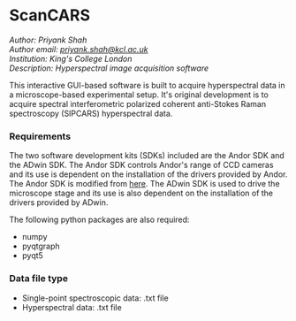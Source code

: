 # ScanCARS

*Author: Priyank Shah* <br />
*Author email: priyank.shah@kcl.ac.uk* <br />
*Institution: King's College London* <br />
*Description: Hyperspectral image acquisition software*

This interactive GUI-based software is built to acquire hyperspectral
data in a microscope-based experimental setup. It's original 
development is to acquire spectral interferometric polarized coherent 
anti-Stokes Raman spectroscopy (SIPCARS) hyperspectral data.

### Requirements
The two software development kits (SDKs) included are the Andor SDK and 
the ADwin SDK. The Andor SDK controls Andor's range of CCD cameras and its
use is dependent on the installation of the drivers provided by Andor. The Andor
SDK is modified from [here](https://github.com/hamidohadi/pyandor). The
ADwin SDK is used to drive the microscope stage and its use is also
dependent on the installation of the drivers provided by ADwin.

The following python packages are also required:
+ numpy
+ pyqtgraph
+ pyqt5

### Data file type
+ Single-point spectroscopic data: .txt file
+ Hyperspectral data: .txt file


